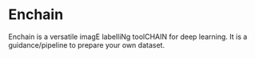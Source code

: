 # Enchain
Enchain is a versatile imagE labelliNg toolCHAIN for deep learning.
It is a guidance/pipeline to prepare your own dataset.


